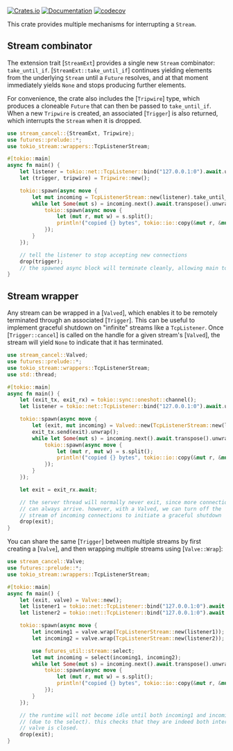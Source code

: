 [![Crates.io](https://img.shields.io/crates/v/stream-cancel.svg)](https://crates.io/crates/stream-cancel)
[![Documentation](https://docs.rs/stream-cancel/badge.svg)](https://docs.rs/stream-cancel/)
[![codecov](https://codecov.io/gh/jonhoo/stream-cancel/graph/badge.svg?token=6XoCSUKWXW)](https://codecov.io/gh/jonhoo/stream-cancel)

This crate provides multiple mechanisms for interrupting a `Stream`.

## Stream combinator

The extension trait [`StreamExt`] provides a single new `Stream` combinator: `take_until_if`.
[`StreamExt::take_until_if`] continues yielding elements from the underlying `Stream` until a
`Future` resolves, and at that moment immediately yields `None` and stops producing further
elements.

For convenience, the crate also includes the [`Tripwire`] type, which produces a cloneable
`Future` that can then be passed to `take_until_if`. When a new `Tripwire` is created, an
associated [`Trigger`] is also returned, which interrupts the `Stream` when it is dropped.


```rust
use stream_cancel::{StreamExt, Tripwire};
use futures::prelude::*;
use tokio_stream::wrappers::TcpListenerStream;

#[tokio::main]
async fn main() {
    let listener = tokio::net::TcpListener::bind("127.0.0.1:0").await.unwrap();
    let (trigger, tripwire) = Tripwire::new();

    tokio::spawn(async move {
        let mut incoming = TcpListenerStream::new(listener).take_until_if(tripwire);
        while let Some(mut s) = incoming.next().await.transpose().unwrap() {
            tokio::spawn(async move {
                let (mut r, mut w) = s.split();
                println!("copied {} bytes", tokio::io::copy(&mut r, &mut w).await.unwrap());
            });
        }
    });

    // tell the listener to stop accepting new connections
    drop(trigger);
    // the spawned async block will terminate cleanly, allowing main to return
}
```

## Stream wrapper

Any stream can be wrapped in a [`Valved`], which enables it to be remotely terminated through
an associated [`Trigger`]. This can be useful to implement graceful shutdown on "infinite"
streams like a `TcpListener`. Once [`Trigger::cancel`] is called on the handle for a given
stream's [`Valved`], the stream will yield `None` to indicate that it has terminated.

```rust
use stream_cancel::Valved;
use futures::prelude::*;
use tokio_stream::wrappers::TcpListenerStream;
use std::thread;

#[tokio::main]
async fn main() {
    let (exit_tx, exit_rx) = tokio::sync::oneshot::channel();
    let listener = tokio::net::TcpListener::bind("127.0.0.1:0").await.unwrap();

    tokio::spawn(async move {
        let (exit, mut incoming) = Valved::new(TcpListenerStream::new(listener));
        exit_tx.send(exit).unwrap();
        while let Some(mut s) = incoming.next().await.transpose().unwrap() {
            tokio::spawn(async move {
                let (mut r, mut w) = s.split();
                println!("copied {} bytes", tokio::io::copy(&mut r, &mut w).await.unwrap());
            });
        }
    });

    let exit = exit_rx.await;

    // the server thread will normally never exit, since more connections
    // can always arrive. however, with a Valved, we can turn off the
    // stream of incoming connections to initiate a graceful shutdown
    drop(exit);
}
```

You can share the same [`Trigger`] between multiple streams by first creating a [`Valve`],
and then wrapping multiple streams using [`Valve::Wrap`]:

```rust
use stream_cancel::Valve;
use futures::prelude::*;
use tokio_stream::wrappers::TcpListenerStream;

#[tokio::main]
async fn main() {
    let (exit, valve) = Valve::new();
    let listener1 = tokio::net::TcpListener::bind("127.0.0.1:0").await.unwrap();
    let listener2 = tokio::net::TcpListener::bind("127.0.0.1:0").await.unwrap();

    tokio::spawn(async move {
        let incoming1 = valve.wrap(TcpListenerStream::new(listener1));
        let incoming2 = valve.wrap(TcpListenerStream::new(listener2));

        use futures_util::stream::select;
        let mut incoming = select(incoming1, incoming2);
        while let Some(mut s) = incoming.next().await.transpose().unwrap() {
            tokio::spawn(async move {
                let (mut r, mut w) = s.split();
                println!("copied {} bytes", tokio::io::copy(&mut r, &mut w).await.unwrap());
            });
        }
    });

    // the runtime will not become idle until both incoming1 and incoming2 have stopped
    // (due to the select). this checks that they are indeed both interrupted when the
    // valve is closed.
    drop(exit);
}
```
